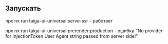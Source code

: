 ## Запускать 
npx nx run taiga-ui-universal:serve-ssr - работает

npx nx run taiga-ui-universal:prerender:production - ошибка "No provider for InjectionToken User Agent string passed from server side!"
